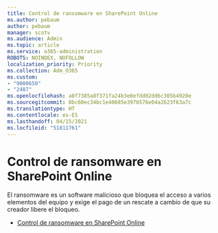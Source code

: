 ```yaml
---
title: Control de ransomware en SharePoint Online
ms.author: pebaum
author: pebaum
manager: scotv
ms.audience: Admin
ms.topic: article
ms.service: o365-administration
ROBOTS: NOINDEX, NOFOLLOW
localization_priority: Priority
ms.collection: Adm_O365
ms.custom:
- "9000650"
- "2487"
ms.openlocfilehash: a8f7385a8f371fa24b3e0efdd02dd6c305b4920e
ms.sourcegitcommit: 8bc60ec34bc1e40685e3976576e04a2623f63a7c
ms.translationtype: HT
ms.contentlocale: es-ES
ms.lasthandoff: 04/15/2021
ms.locfileid: "51811761"
---
```

# <a name="handling-ransomware-in-sharepoint-online"></a>Control de ransomware en SharePoint Online

El ransomware es un software malicioso que bloquea el acceso a varios elementos del equipo y exige el pago de un rescate a cambio de que su creador libere el bloqueo.
- [Control de ransomware en SharePoint Online](https://docs.microsoft.com/sharepoint/troubleshoot/security/handling-ransomware-in-sharepoint-online)
